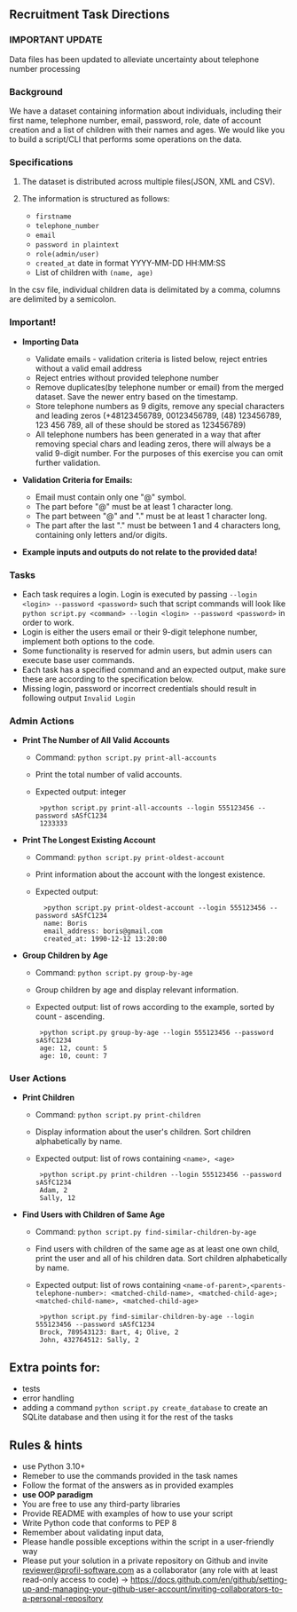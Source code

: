 ## Recruitment Task Directions

### IMPORTANT UPDATE 
Data files has been updated to alleviate uncertainty about telephone number processing

### Background
We have a dataset containing information about individuals, including their first name, telephone number, email, password, role, date of account creation and a list of children with their names and ages. We would like you to build a script/CLI that performs some operations on the data.

### Specifications
1. The dataset is distributed across multiple files(JSON, XML and CSV).

2. The information is structured as follows:
   - `firstname`
   - `telephone_number`
   - `email`
   - `password in plaintext`
   - `role(admin/user)`
   - `created_at` date in format YYYY-MM-DD HH:MM:SS
   - List of children with `(name, age)`
   
 In the csv file, individual children data is delimitated by a comma, columns are delimited by a semicolon.
	
### Important!
- **Importing Data**
    - Validate emails - validation criteria is listed below, reject entries without a valid email address
    - Reject entries without provided telephone number
    - Remove duplicates(by telephone number or email) from the merged dataset. Save the newer entry based on the timestamp.
    - Store telephone numbers as 9 digits, remove any special characters and leading zeros (+48123456789, 00123456789, (48) 123456789, 123 456 789, all of these should be stored as 123456789)
    - All telephone numbers has been generated in a way that after removing special chars and leading zeros, there will always be a valid 9-digit number. For the purposes of this exercise you can omit further validation.	

- **Validation Criteria for Emails:**
  - Email must contain only one "@" symbol.
  - The part before "@" must be at least 1 character long.
  - The part between "@" and "." must be at least 1 character long.
  - The part after the last "." must be between 1 and 4 characters long, containing only letters and/or digits.

- **Example inputs and outputs do not relate to the provided data!**
### Tasks
- Each task requires a login. Login is executed by passing ` --login <login> --password <password> ` such that script commands will look like `python script.py <command> --login <login> --password <password>` in order to work.
- Login is either the users email or their 9-digit telephone number, implement both options to the code.
- Some functionality is reserved for admin users, but admin users can execute base user commands.
- Each task has a specified command and an expected output, make sure these are according to the specification below.
- Missing login, password or incorrect credentials should result in following output `Invalid Login` 

### Admin Actions
- **Print The Number of All Valid Accounts**
  - Command: `python script.py print-all-accounts`
  - Print the total number of valid accounts.
  - Expected output: integer
  
         >python script.py print-all-accounts --login 555123456 --password sASfC1234
         1233333
         
- **Print The Longest Existing Account**
    - Command: `python script.py print-oldest-account`
    - Print information about the account with the longest existence.
    - Expected output: 

            >python script.py print-oldest-account --login 555123456 --password sASfC1234
            name: Boris
	        email_address: boris@gmail.com
	        created_at: 1990-12-12 13:20:00


- **Group Children by Age**
  - Command: `python script.py group-by-age`
  - Group children by age and display relevant information.
  - Expected output: list of rows according to the example, sorted by count - ascending.
  
         >python script.py group-by-age --login 555123456 --password sASfC1234
         age: 12, count: 5
         age: 10, count: 7
         
### User Actions
- **Print Children**
  - Command: `python script.py print-children`
  - Display information about the user's children. Sort children alphabetically by name.
  - Expected output: list of rows containing `<name>, <age>`

         >python script.py print-children --login 555123456 --password sASfC1234
         Adam, 2
         Sally, 12


- **Find Users with Children of Same Age**
  - Command: `python script.py find-similar-children-by-age`
  - Find users with children of the same age as at least one own child, print the user and all of his children data. Sort children alphabetically by name.
  - Expected output: list of rows containing `<name-of-parent>,<parents-telephone-number>: <matched-child-name>, <matched-child-age>; <matched-child-name>, <matched-child-age>`
  
         >python script.py find-similar-children-by-age --login 555123456 --password sASfC1234
         Brock, 789543123: Bart, 4; Olive, 2
         John, 432764512: Sally, 2
   
## Extra points for:
- tests
- error handling
- adding a command `python script.py create_database` to create an SQLite database and then using it for the rest of the tasks

## Rules & hints
- use Python 3.10+
- Remeber to use the commands provided in the task names
- Follow the format of the answers as in provided examples
- **use OOP paradigm**
- You are free to use any third-party libraries
- Provide README with examples of how to use your script
- Write Python code that conforms to PEP 8
- Remember about validating input data,
- Please handle possible exceptions within the script in a user-friendly way
- Please put your solution in a private repository on Github and invite reviewer@profil-software.com as a collaborator (any role with at least read-only access to code) -> https://docs.github.com/en/github/setting-up-and-managing-your-github-user-account/inviting-collaborators-to-a-personal-repository
